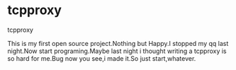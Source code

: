 tcpproxy
========

tcpproxy

This is my first open source project.Nothing but Happy.I stopped my qq last night.Now start programing.Maybe last night i thought writing a tcpproxy is so hard for me.Bug now you see,i made it.So just start,whatever.
